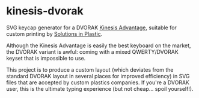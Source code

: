 kinesis-dvorak
==============

SVG keycap generator for a DVORAK [Kinesis Advantage](http://www.kinesis-ergo.com/shop/advantage-for-pc-mac/), suitable for custom printing by [Solutions in Plastic](http://solutionsinplastic.com).

Although the Kinesis Advantage is easily the best keyboard on the market, the DVORAK variant is awful: coming with a mixed QWERTY/DVORAK keyset that is impossible to use.

This project is to produce a custom layout (which deviates from the standard DVORAK layout in several places for improved efficiency) in SVG files that are accepted by custom plastics companies. If you're a DVORAK user, this is the ultimate typing experience (but not cheap... spoil yourself!).